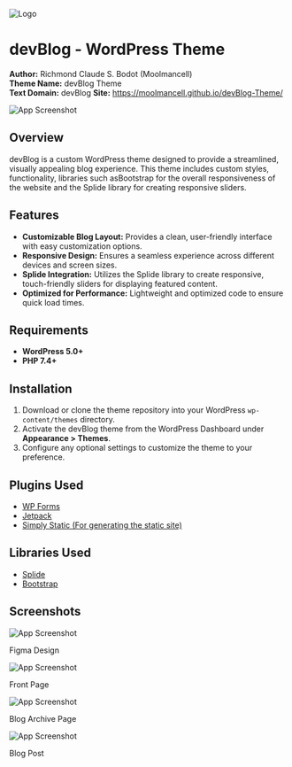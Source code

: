 ![Logo](https://i.imgur.com/mxdLnyW.jpeg)

# devBlog - WordPress Theme

**Author:** Richmond Claude S. Bodot (Moolmancell)  
**Theme Name:** devBlog Theme  
**Text Domain:** devBlog
**Site:** https://moolmancell.github.io/devBlog-Theme/

![App Screenshot](https://i.imgur.com/7uNkjp1.png)

## Overview

devBlog is a custom WordPress theme designed to provide a streamlined, visually appealing blog experience. This theme includes custom styles, functionality, libraries such asBootstrap for the overall responsiveness of the website and the Splide library for creating responsive sliders.

## Features

- **Customizable Blog Layout:** Provides a clean, user-friendly interface with easy customization options.
- **Responsive Design:** Ensures a seamless experience across different devices and screen sizes.
- **Splide Integration:** Utilizes the Splide library to create responsive, touch-friendly sliders for displaying featured content.
- **Optimized for Performance:** Lightweight and optimized code to ensure quick load times.

## Requirements

- **WordPress 5.0+**
- **PHP 7.4+**

## Installation

1. Download or clone the theme repository into your WordPress `wp-content/themes` directory.
2. Activate the devBlog theme from the WordPress Dashboard under **Appearance > Themes**.
3. Configure any optional settings to customize the theme to your preference.

## Plugins Used

 - [WP Forms](https://wpforms.com/pricing/?gad_source=1&gclid=Cj0KCQiA_qG5BhDTARIsAA0UHSISKKgjpGfzmzwsLL4sFAZMlraOHs5Yw0qY1swm4Etj9Rbue27-U4YaAltJEALw_wcB)
 - [Jetpack](https://jetpack.com/)
 - [Simply Static (For generating the static site)](https://simplystatic.com/)

## Libraries Used

 - [Splide](https://splidejs.com/)
 - [Bootstrap](https://getbootstrap.com/)

## Screenshots

![App Screenshot](https://i.imgur.com/Ai5bowO.png)

Figma Design

![App Screenshot](https://i.imgur.com/8vnn59r.png)

Front Page

![App Screenshot](https://i.imgur.com/fgesYdM.png)

Blog Archive Page

![App Screenshot](https://i.imgur.com/XqGZ1sp.png)

Blog Post


